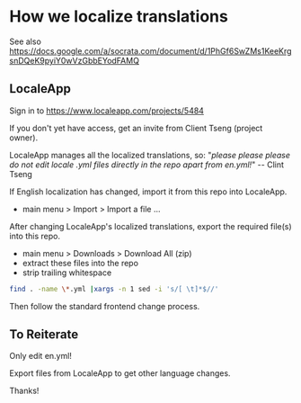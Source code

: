 # How we localize translations

See also https://docs.google.com/a/socrata.com/document/d/1PhGf6SwZMs1KeeKrgsnDQeK9pyiY0wVzGbbEYodFAMQ

## LocaleApp
Sign in to https://www.localeapp.com/projects/5484

If you don't yet have access, get an invite from Client Tseng (project owner).

LocaleApp manages all the localized translations, so:
"_please please please do not edit locale .yml files directly in the repo apart from en.yml!_"
-- Clint Tseng

If English localization has changed, import it from this repo into LocaleApp.

* main menu > Import > Import a file ...

After changing LocaleApp's localized translations, export the required file(s) into this repo.

* main menu > Downloads > Download All (zip)
* extract these files into the repo
* strip trailing whitespace
```sh
find . -name \*.yml |xargs -n 1 sed -i 's/[ \t]*$//'
```

Then follow the standard frontend change process.

## To Reiterate

Only edit en.yml!

Export files from LocaleApp to get other language changes.

Thanks!
